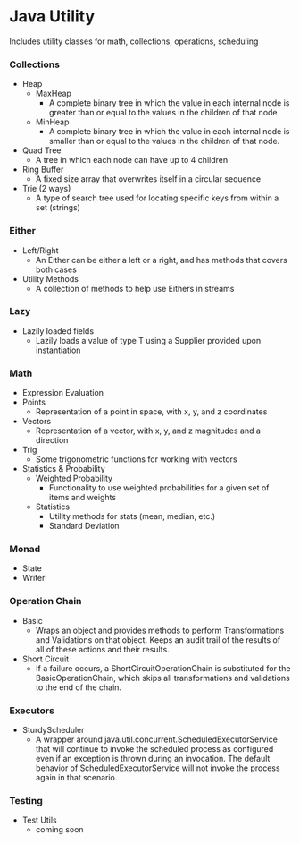 # Java Utility

Includes utility classes for math, collections, operations, scheduling

### Collections
- Heap
  - MaxHeap
    - A complete binary tree in which the value in each internal node is greater than or equal to the values in the children of that node
  - MinHeap
    - A complete binary tree in which the value in each internal node is smaller than or equal to the values in the children of that node.
- Quad Tree
  - A tree in which each node can have up to 4 children
- Ring Buffer
  - A fixed size array that overwrites itself in a circular sequence
- Trie (2 ways)
  - A type of search tree used for locating specific keys from within a set (strings)


### Either
- Left/Right
  - An Either can be either a left or a right, and has methods that covers both cases
- Utility Methods
  - A collection of methods to help use Eithers in streams 


### Lazy
- Lazily loaded fields
  - Lazily loads a value of type T using a Supplier provided upon instantiation


### Math
- Expression Evaluation
- Points
  - Representation of a point in space, with x, y, and z coordinates
- Vectors
  - Representation of a vector, with x, y, and z magnitudes and a direction
- Trig
  - Some trigonometric functions for working with vectors
- Statistics & Probability
  - Weighted Probability
    - Functionality to use weighted probabilities for a given set of items and weights
  - Statistics
    - Utility methods for stats (mean, median, etc.)
    - Standard Deviation


### Monad
- State
- Writer


### Operation Chain
- Basic
  - Wraps an object and provides methods to perform Transformations and Validations on that object. Keeps an audit trail of the results of all of these actions and their results.
- Short Circuit
  - If a failure occurs, a ShortCircuitOperationChain is substituted for the BasicOperationChain, which skips all transformations and validations to the end of the chain.  


### Executors  
- SturdyScheduler  
  - A wrapper around java.util.concurrent.ScheduledExecutorService that will continue to invoke the scheduled process as configured even if an exception is thrown during an invocation. The default behavior of ScheduledExecutorService will not invoke the process again in that scenario. 


### Testing
- Test Utils
  - coming soon